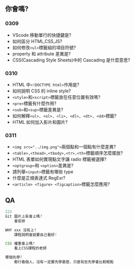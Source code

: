 ## 你會嗎?

### 0309

- VScode 移動單行的快捷鍵是?
- 如何區分 HTML,CSS,JS?
- 如何修改`<ul>`標籤組的項目符號?
- property 和 attribute 差異是?
- CSS(Cascading Style Sheets)中的 Cascading 是什麼意思?

### 0310

- HTML 中`<!DOCTYPE html>`作用是?
- 如何說明 CSS 的 inline style?
- `<style>`和`<script>`標籤放在任意位置有效嗎?
- `<pre>`標籤有什麼作用?
- `<sub>`和`<sup>`標籤差異是?
- 如何解釋`<ul>, <ol>, <li>, <dl>, <dt>, <dd>`標籤?
- HTML 如何加入影片和圖片?

### 0311

- `<img src="../img.png">`兩個點和一個點有什麼差異?
- `<table>,<thead>,<tbody>,<tr>,<th>`標籤順序怎麼擺放?
- HTML 表單如何實現點文字讓 radio 標籤被選擇?
- `<optgroup>`和 `<option>`差異是?
- 請列舉`<input>`標籤有哪些 type
- 什麼是正規表達式 RegExr?
- `<article> <figure> <figcaption>`標籤怎麼應用?

## QA

```js
222
Git 圖片上有會上嗎?
    會安排

WHY xxx 沒有上?
    課程說明會就要自己看好!

CSS 權重會上嗎?
    看上CSS課程的老師

哪個先學?
    都行看個人，沒有一定要先學甚麼，只是有些先學會比較輕鬆

```
